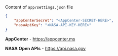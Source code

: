 Content of `app/settings.json` file

```JSON
{
    "appCenterSecret": "<AppCenter-SECRET-HERE>",
    "nasaApiKey": "<NASA-API-KEY-HERE>"
}
```

**AppCenter** - https://appcenter.ms

**NASA Open APIs** - https://api.nasa.gov
